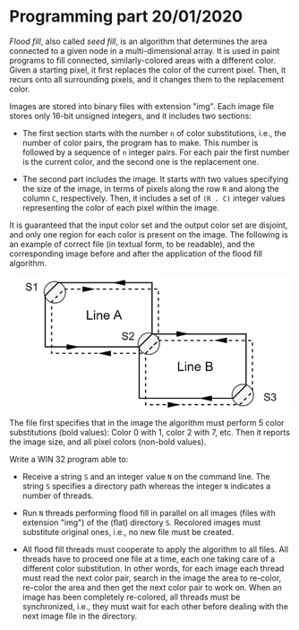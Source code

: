 # Programming part 20/01/2020


*Flood fill*, also called *seed fill*, is an algorithm that determines the area connected to a given node in a multi-dimensional array. It is used in paint programs to fill connected, similarly-colored areas with a different color. Given a starting pixel, it first replaces the color of the current pixel. Then, it recurs onto all surrounding pixels, and it changes them to the replacement color. 

Images are stored into binary files with extension "img". Each image file stores only 16-bit unsigned integers, and it includes two sections:

* The first section starts with the number `n` of color substitutions, i.e., the number of color pairs, the program has to make. This number is followed by a sequence of `n` integer pairs. For each pair the first number is the current color, and the second one is the replacement one.

* The second part includes the image. It starts with two values specifying the size of the image, in terms of pixels along the row `R` and along the column `C`, respectively. Then, it includes a set of `(R . C)` integer values representing the color of each pixel within the image.

It is guaranteed that the input color set and the output color set are disjoint, and only one region for each color is present on the image. The following is an example of correct file (in textual form, to be readable), and the corresponding image before and after the application of the flood fill algorithm. 

![](image.jpg)

The file first specifies that in the image the algorithm must perform 5 color substitutions (bold values): Color 0 with 1, color 2 with 7, etc. Then it reports the image size, and all pixel colors (non-bold values).

Write a WIN 32 program able to:

* Receive a string `S` and an integer value `N` on the command line. The string `S` specifies a directory path whereas the integer `N` indicates a number of threads.

* Run `N` threads performing flood fill in parallel on all images (files with extension "img") of the (flat) directory `S`. Recolored images must substitute original ones, i.e., no new file must be created.

* All flood fill threads must cooperate to apply the algorithm to all files. All threads have to proceed one file at a time, each one taking care of a different color substitution. In other words, for each image each thread must read the next color pair, search in the image the area to re-color, re-color the area and then get the next color pair to work on. When an image has been completely re-colored, all threads must be synchronized, i.e., they must wait for each other before dealing with the next image file in the directory.